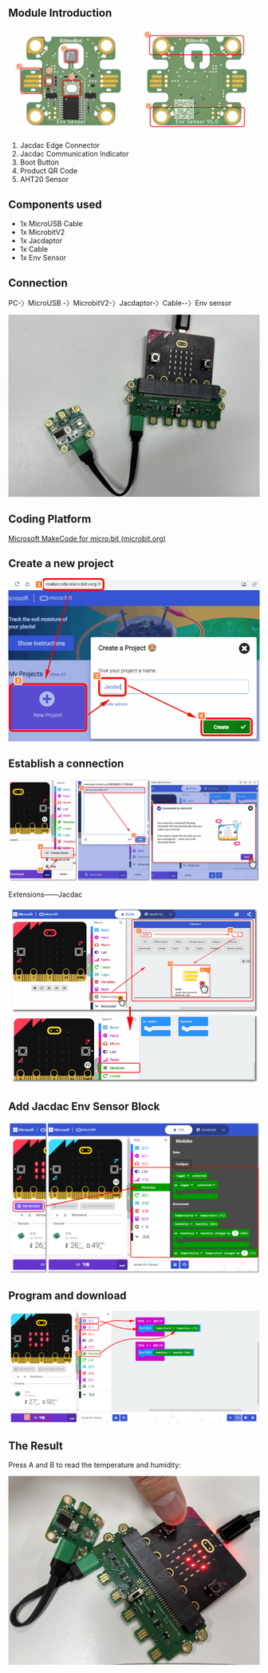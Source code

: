 ## Module Introduction

![image.png](1689162513967-e3a626ec-e917-49fe-820d-ebed9bf91ba3.png)

1. Jacdac Edge Connector
2. Jacdac Communication Indicator
3. Boot Button
4. Product QR Code
5. AHT20 Sensor

## Components used

- 1x MicroUSB Cable
- 1x MicrobitV2
- 1x Jacdaptor
- 1x Cable
- 1x Env Sensor

## Connection

PC-〉MicroUSB -〉MicrobitV2-〉Jacdaptor-〉Cable--〉Env sensor

![image.png](1689235549354-cb771c17-de01-4fe1-987e-026e9e8e472a.png)


## Coding Platform

[Microsoft MakeCode for micro:bit (microbit.org)](https://makecode.microbit.org/beta)

## Create a new project

![jacdac05.png](1655889196823-7737c461-b942-43e7-85e8-d36579c1eedd.png)

## Establish a connection

![webUSB.png](1654764235950-bcac15b3-d541-45e1-85cd-fb513f76a2e9.png)

Extensions——Jacdac

![jacdac扩展.png](1654764679183-85a74500-61e1-45f0-a497-a97afe749b58.png)

## Add Jacdac Env Sensor Block

![image.png](1689236776447-e5e6b06e-c2e0-411d-b05a-1d57a0352503.png)

## Program and download

![image.png](1689236992289-209a5841-b758-43d0-8735-07491cc4bd9d.png)

## The Result

Press A and B to read the temperature and humidity:

![dcd5c8c029a768c4cfec776bea6d1f8c.jpg](1689237442257-e13eea72-c4d2-455a-8e1e-eec6189bc8ce.jpeg)
